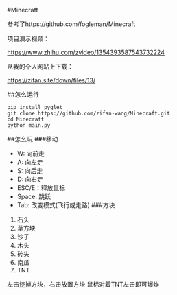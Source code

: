 #Minecraft

参考了https://github.com/fogleman/Minecraft

项目演示视频：

https://www.zhihu.com/zvideo/1354393587543732224

从我的个人网站上下载：

https://zifan.site/down/files/13/

##怎么运行

```shell
pip install pyglet
git clone https://github.com/zifan-wang/Minecraft.git
cd Minecraft
python main.py
```

##怎么玩
###移动
- W: 向前走
- A: 向左走
- S: 向后走
- D: 向右走
- ESC/E：释放鼠标
- Space: 跳跃
- Tab: 改变模式(飞行或走路)
###方块

1. 石头
2. 草方块
3. 沙子
4. 木头
5. 砖头
6. 南瓜
7. TNT

左击挖掉方块，右击放置方块
鼠标对着TNT左击即可爆炸
